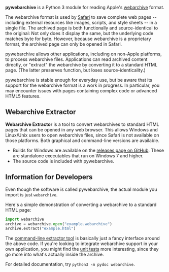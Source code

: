 **pywebarchive** is a Python 3 module for reading Apple's [webarchive](https://en.wikipedia.org/wiki/Webarchive) format.

The webarchive format is used by [Safari](https://www.apple.com/safari/) to save complete web pages -- including external resources like images, scripts, and style sheets -- in a single file. The archived page is both functionally and source-identical to the original: Not only does it display the same, but the underlying code matches byte for byte. However, because webarchive is a proprietary format, the archived page can only be opened in Safari.

pywebarchive allows other applications, including on non-Apple platforms, to process webarchive files. Applications can read archived content directly, or "extract" the webarchive by converting it to a standard HTML page. (The latter preserves function, but loses source-identicality.)

pywebarchive is stable enough for everyday use, but be aware that its support for the webarchive format is a work in progress. In particular, you may encounter issues with pages containing complex code or advanced HTML5 features.


## Webarchive Extractor

**Webarchive Extractor** is a tool to convert webarchives to standard HTML pages that can be opened in any web browser. This allows Windows and Linux/Unix users to open webarchive files, since Safari is not available on those platforms. Both graphical and command-line versions are available.

* Builds for Windows are available on the [releases page on GitHub](https://github.com/bmjcode/pywebarchive/releases).  These are standalone executables that run on Windows 7 and higher.
* The source code is included with pywebarchive.


## Information for Developers

Even though the software is called pywebarchive, the actual module you import is just `webarchive`.

Here's a simple demonstration of converting a webarchive to a standard HTML page:

```python
import webarchive
archive = webarchive.open("example.webarchive")
archive.extract("example.html")
```

The [command-line extractor tool](extractor.py) is basically just a fancy interface around the above code. If you're looking to integrate webarchive support in your own application, you might find the [unit tests](webarchive/test.py) more interesting, since they go more into what's actually inside the archive.

For detailed documentation, try `python3 -m pydoc webarchive`.
